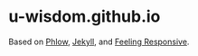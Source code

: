 # u-wisdom.github.io

Based on <a href="http://phlow.de/">Phlow</a>, <a href="http://jekyllrb.com/" target="_blank">Jekyll</a>, and <a href="http://phlow.github.io/feeling-responsive/">Feeling Responsive</a>.
